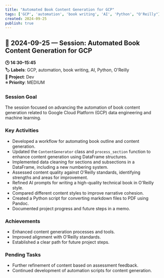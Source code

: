 ```yaml
---
title: "Automated Book Content Generation for GCP"
tags: ['GCP', 'automation', 'book writing', 'AI', 'Python', "O'Reilly"]
created: 2024-09-25
publish: true
---
```


## 📅 2024-09-25 — Session: Automated Book Content Generation for GCP

**🕒 14:30–15:45**  
**🏷️ Labels**: GCP, automation, book writing, AI, Python, O'Reilly  
**📂 Project**: Dev  
**⭐ Priority**: MEDIUM  


### Session Goal
The session focused on advancing the automation of book content generation related to Google Cloud Platform (GCP) data engineering and machine learning.

### Key Activities
- Developed a workflow for automating book outline and content generation.
- Updated the `ContentGenerator` class and `process_section` function to enhance content generation using DataFrame structures.
- Implemented data cleaning for sections and subsections in a DataFrame, including a new numbering system.
- Assessed content quality against O'Reilly standards, identifying strengths and areas for improvement.
- Refined AI prompts for writing a high-quality technical book in O'Reilly style.
- Compared different content styles to improve narrative cohesion.
- Created a Python script for converting markdown files to PDF using Pandoc.
- Documented project progress and future steps in a memo.

### Achievements
- Enhanced content generation processes and tools.
- Improved alignment with O'Reilly standards.
- Established a clear path for future project steps.

### Pending Tasks
- Further refinement of content based on assessment feedback.
- Continued development of automation scripts for content generation.
